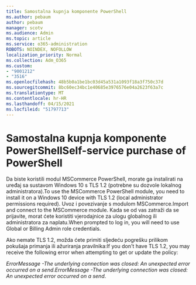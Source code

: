 ```yaml
---
title: Samostalna kupnja komponente PowerShell
ms.author: pebaum
author: pebaum
manager: scotv
ms.audience: Admin
ms.topic: article
ms.service: o365-administration
ROBOTS: NOINDEX, NOFOLLOW
localization_priority: Normal
ms.collection: Adm_O365
ms.custom:
- "9001212"
- "3516"
ms.openlocfilehash: 48b5b0a1be1bc03d45a531a1093f18a3f750c37d
ms.sourcegitcommit: 8bc60ec34bc1e40685e3976576e04a2623f63a7c
ms.translationtype: MT
ms.contentlocale: hr-HR
ms.lasthandoff: 04/15/2021
ms.locfileid: "51797713"
---
```

# <a name="self-service-purchase-of-powershell"></a><span data-ttu-id="c3266-102">Samostalna kupnja komponente PowerShell</span><span class="sxs-lookup"><span data-stu-id="c3266-102">Self-service purchase of PowerShell</span></span>

<span data-ttu-id="c3266-103">Da biste koristili modul MSCommerce PowerShell, morate ga instalirati na uređaj sa sustavom Windows 10 s TLS 1.2 (potrebne su dozvole lokalnog administratora).</span><span class="sxs-lookup"><span data-stu-id="c3266-103">To use the MSCommerce PowerShell module, you need to install it on a Windows 10 device with TLS 1.2 (local administrator permissions required).</span></span>  <span data-ttu-id="c3266-104">Uvoz i povezivanje s modulom MSCommerce.</span><span class="sxs-lookup"><span data-stu-id="c3266-104">Import and connect to the MSCommerce module.</span></span>  <span data-ttu-id="c3266-105">Kada se od vas zatraži da se prijavite, morat ćete koristiti vjerodajnice za ulogu globalnog ili administratora za naplatu.</span><span class="sxs-lookup"><span data-stu-id="c3266-105">When prompted to log in, you will need to use Global or Billing Admin role credentials.</span></span>  

<span data-ttu-id="c3266-106">Ako nemate TLS 1.2, možda ćete primiti sljedeću pogrešku prilikom pokušaja primanja ili ažuriranja pravilnika:</span><span class="sxs-lookup"><span data-stu-id="c3266-106">If you don't have TLS 1.2, you may receive the following error when attempting to get or update the policy:</span></span>

<span data-ttu-id="c3266-107">*ErrorMessage -The underlying connection was closed: An unexpected error occurred on a send*.</span><span class="sxs-lookup"><span data-stu-id="c3266-107">*ErrorMessage -The underlying connection was closed: An unexpected error occurred on a send*.</span></span>



